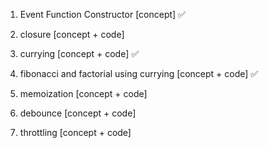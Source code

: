 1. Event Function Constructor [concept] ✅

2. closure [concept + code] 

3. currying [concept + code]  ✅

4. fibonacci and factorial using currying  [concept + code] ✅

5. memoization [concept + code]

6. debounce [concept + code]

7. throttling [concept + code]